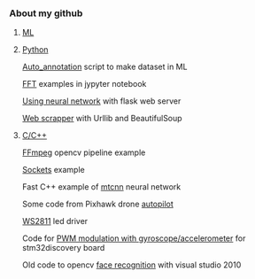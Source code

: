 
### About my github

1. [ML](https://github.com/popikeyshen/ML)

2. [Python](https://github.com/popikeyshen/python)

   [Auto_annotation](https://github.com/popikeyshen/auto_annotation) script to make dataset in ML
   
   [FFT](https://github.com/popikeyshen/FFT) examples in jypyter notebook
   
   [Using neural network](https://github.com/popikeyshen/flask_socketio_neural_nets) with flask web server
   
   [Web scrapper](https://github.com/popikeyshen/woocommerce) with Urllib and BeautifulSoup
   

3. [C/C++](https://github.com/popikeyshen/cpp)

   [FFmpeg](https://github.com/popikeyshen/ffmpeg) opencv pipeline example

   [Sockets](https://github.com/popikeyshen/sockets) example
   
   Fast C++ example of  [mtcnn](https://github.com/popikeyshen/mtcnn) neural network
   
   Some code from Pixhawk drone [autopilot](https://github.com/popikeyshen/Mission)
   
   [WS2811](https://github.com/popikeyshen/COM_Port_WS2811) led driver 
   
   Code for [PWM modulation with gyroscope/accelerometer](https://github.com/popikeyshen/quad_drone_mechanics) for stm32discovery board 
   
   Old code to opencv [face recognition](https://github.com/popikeyshen/cascade_recognition-VS10) with visual studio 2010 
  


